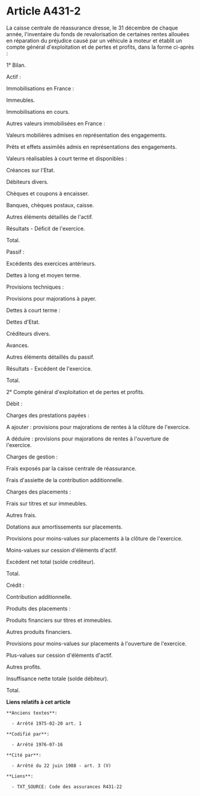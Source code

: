 # Article A431-2

La caisse centrale de réassurance dresse, le 31 décembre de chaque année, l'inventaire du fonds de revalorisation de
certaines rentes allouées en réparation du préjudice causé par un véhicule à moteur et établit un compte général
d'exploitation et de pertes et profits, dans la forme ci-après :

1° Bilan.

Actif :

Immobilisations en France :

Immeubles.

Immobilisations en cours.

Autres valeurs immobilisées en France :

Valeurs mobilières admises en représentation des engagements.

Prêts et effets assimilés admis en représentations des engagements.

Valeurs réalisables à court terme et disponibles :

Créances sur l'Etat.

Débiteurs divers.

Chèques et coupons à encaisser.

Banques, chèques postaux, caisse.

Autres éléments détaillés de l'actif.

Résultats - Déficit de l'exercice.

Total.

Passif :

Excédents des exercices antérieurs.

Dettes à long et moyen terme.

Provisions techniques :

Provisions pour majorations à payer.

Dettes à court terme :

Dettes d'Etat.

Créditeurs divers.

Avances.

Autres éléments détaillés du passif.

Résultats - Excédent de l'exercice.

Total.

2° Compte général d'exploitation et de pertes et profits.

Débit :

Charges des prestations payées :

A ajouter : provisions pour majorations de rentes à la clôture de l'exercice.

A déduire : provisions pour majorations de rentes à l'ouverture de l'exercice.

Charges de gestion :

Frais exposés par la caisse centrale de réassurance.

Frais d'assiette de la contribution additionnelle.

Charges des placements :

Frais sur titres et sur immeubles.

Autres frais.

Dotations aux amortissements sur placements.

Provisions pour moins-values sur placements à la clôture de l'exercice.

Moins-values sur cession d'éléments d'actif.

Excédent net total (solde créditeur).

Total.

Crédit :

Contribution additionnelle.

Produits des placements :

Produits financiers sur titres et immeubles.

Autres produits financiers.

Provisions pour moins-values sur placements à l'ouverture de l'exercice.

Plus-values sur cession d'éléments d'actif.

Autres profits.

Insuffisance nette totale (solde débiteur).

Total.

**Liens relatifs à cet article**

	**Anciens textes**:

	  - Arrêté 1975-02-20 art. 1

	**Codifié par**:

	  - Arrêté 1976-07-16

	**Cité par**:

	  - Arrêté du 22 juin 1988 - art. 3 (V)

	**Liens**:

	  - TXT_SOURCE: Code des assurances R431-22
